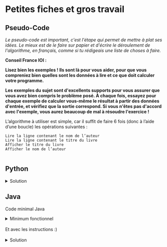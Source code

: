 # Petites fiches et gros travail

## Pseudo-Code

_Le pseudo-code est important, c'est l'étape qui permet de mettre à plat ses idées. Le mieux est de le faire sur papier et d'écrire le déroulement de l'algorithme, en français, comme si tu rédigeais une liste de choses à faire._

**Conseil France IOI :**

**Lisez bien les exemples ! Ils sont là pour vous aider, pour que vous compreniez bien quelles sont les données à lire et ce que doit calculer votre programme.**

**Les exemples du sujet sont d'excellents supports pour vous assurer que vous avez bien compris le problème posé. À chaque fois, essayez pour chaque exemple de calculer vous-même le résultat à partir des données d'entrée, et vérifiez que la sortie correspond. Si vous n'êtes pas d'accord avec l'exemple, vous aurez beaucoup de mal à résoudre l'exercice !**

 L’algorithme à utiliser est simple, car il suffit de faire 6 fois (donc à l’aide d’une boucle) les opérations suivantes :

    Lire la ligne contenant le nom de l’auteur
    Lire la ligne contenant le titre du livre
    Afficher le titre du livre
    Afficher le nom de l’auteur


```

```

## Python

<details>
  <summary>Solution</summary>

```Python
for idLivre in range(6):
   nomAuteur = input()
   titreLivre = input()
   print(titreLivre)
   print(nomAuteur)
```

</details>

## Java

Code minimal Java

<details>
  <summary>Minimum fonctionnel</summary>

```Java
  class Main {
    public static void main(String[] args) {
      // ton code ici
    }
  }
```

</details>

</br>
Et avec les instructions :)
</br>
</br>

<details>
  <summary>Solution</summary>


```Java
import algorea.Scanner;
class Main
{  
   public static void main(String[] args)
   {
      Scanner input = new Scanner(System.in);
      for (int livre = 0; livre < 6; livre = livre + 1)
      {
         String auteur = input.nextLine();
         String titre  = input.nextLine();
         System.out.println(titre);
         System.out.println(auteur);
      }
   }
}
```

</details>
